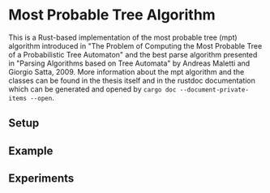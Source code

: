# Most Probable Tree Algorithm

This is a Rust-based implementation of the most probable tree (mpt) algorithm
introduced in "The Problem of Computing the Most Probable Tree of a
Probabilistic Tree Automaton" and the best parse algorithm presented in
"Parsing Algorithms based on Tree Automata" by Andreas Maletti and Giorgio
Satta, 2009. More information about the mpt algorithm and the classes can be
found in the thesis itself and in the rustdoc documentation which can be
generated and opened by `cargo doc --document-private-items --open`.

## Setup

## Example

## Experiments
